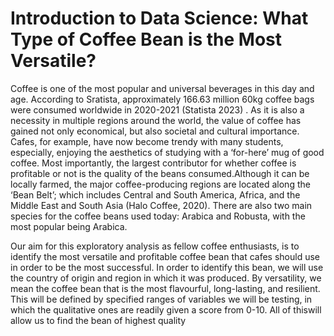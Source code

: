 # Introduction to Data Science: What Type of Coffee Bean is the Most Versatile?
Coffee is one of the most popular and universal beverages in this day and age. According to Sratista, approximately 166.63 million 60kg coffee bags were consumed worldwide in 2020-2021 (Statista 2023) . As it is also a necessity in multiple regions around the world, the value of coffee has gained not only economical, but also societal and cultural importance. Cafes, for example, have now become trendy with many students, especially, enjoying the aesthetics of studying with a ‘for-here’ mug of good coffee. Most importantly, the largest contributor for whether coffee is profitable or not is the quality of the beans consumed.Although it can be locally farmed, the major coffee-producing regions are located along the ‘Bean Belt’; which includes Central and South America, Africa, and the Middle East and South Asia (Halo Coffee, 2020). There are also two main species for the coffee beans used today: Arabica and Robusta, with the most popular being Arabica.

Our aim for this exploratory analysis as fellow coffee enthusiasts, is to identify the most versatile and profitable coffee bean that cafes should use in order to be the most successful. In order to identify this bean, we will use the country of origin and region in which it was produced. By versatility, we mean the coffee bean that is the most flavourful, long-lasting, and resilient. This will be defined by specified ranges of variables we will be testing, in which the qualitative ones are readily given a score from 0-10. All of thiswill allow us to find the bean of highest quality
